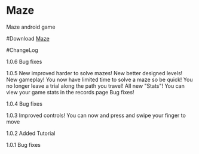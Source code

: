 # Maze
Maze android game

#Download
[Maze](https://play.google.com/store/apps/details?id=com.ggwp.maze)

#ChangeLog

1.0.6
Bug fixes

1.0.5
New improved harder to solve mazes!
New better designed levels!
New gameplay!
You now have limited time to solve a maze so be quick!
You no longer leave a trial along the path you travel!
All new "Stats"!
You can view your game stats in the records page
Bug fixes!

1.0.4
Bug fixes

1.0.3
Improved controls!
You can now and press and swipe your finger to move

1.0.2
Added Tutorial

1.0.1
Bug fixes
